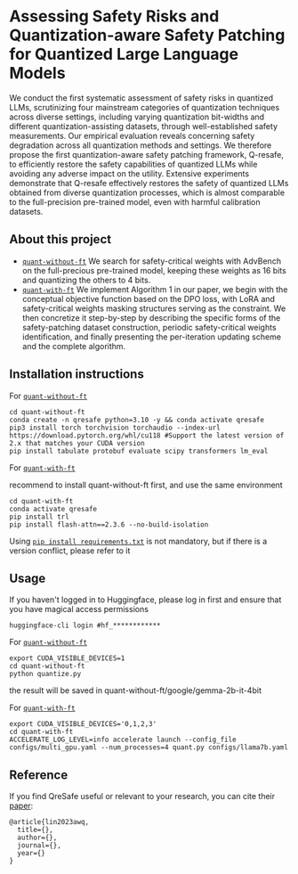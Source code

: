 # Assessing Safety Risks and Quantization-aware Safety Patching for Quantized Large Language Models

We conduct the first systematic assessment of safety risks in quantized LLMs, scrutinizing four mainstream categories of quantization techniques across diverse settings, including varying quantization bit-widths and different quantization-assisting datasets, through well-established safety measurements. Our empirical evaluation reveals concerning safety degradation across all quantization methods and settings. We therefore propose the first quantization-aware safety patching framework, Q-resafe, to efficiently restore the safety capabilities of quantized LLMs while avoiding any adverse impact on the utility. Extensive experiments demonstrate that Q-resafe effectively restores the safety of quantized LLMs obtained from diverse quantization processes, which is almost comparable to the full-precision pre-trained model, even with harmful calibration datasets.


## About this project
* [`quant-without-ft`](./quant-without-ft/) We search for safety-critical weights with AdvBench on the full-precious pre-trained model, keeping these weights as 16 bits and quantizing the others to 4 bits.
* [`quant-with-ft`](./quant-with-ft/) We implement Algorithm 1 in our paper, we begin with the conceptual objective function based on the DPO loss, with LoRA and safety-critical weights masking structures serving as the constraint. We then concretize it step-by-step by describing the specific forms of the safety-patching dataset construction, periodic safety-critical weights identification, and finally presenting the per-iteration updating scheme and the complete algorithm.

## Installation instructions
For [`quant-without-ft`](./quant-with-ft/)

```shell
cd quant-without-ft
conda create -n qresafe python=3.10 -y && conda activate qresafe
pip3 install torch torchvision torchaudio --index-url https://download.pytorch.org/whl/cu118 #Support the latest version of 2.x that matches your CUDA version
pip install tabulate protobuf evaluate scipy transformers lm_eval
```
For [`quant-with-ft`](./quant-with-ft/)

recommend to install quant-without-ft first, and use the same environment

```shell
cd quant-with-ft
conda activate qresafe
pip install trl
pip install flash-attn==2.3.6 --no-build-isolation
```

Using  [`pip install requirements.txt`](./requirements.txt) is not mandatory, but if there is a version conflict, please refer to it

## Usage

If you haven't logged in to Huggingface, please log in first and ensure that you have magical access permissions

```shell
huggingface-cli login #hf_************
```

For [`quant-without-ft`](./quant-with-ft/)

```shell
export CUDA_VISIBLE_DEVICES=1
cd quant-without-ft
python quantize.py
```

the result will be saved in quant-without-ft/google/gemma-2b-it-4bit

For [`quant-with-ft`](./quant-with-ft/)

```shell
export CUDA_VISIBLE_DEVICES='0,1,2,3'
cd quant-with-ft
ACCELERATE_LOG_LEVEL=info accelerate launch --config_file configs/multi_gpu.yaml --num_processes=4 quant.py configs/llama7b.yaml
```

## Reference

If you find QreSafe useful or relevant to your research, you can cite their [paper]():

```
@article{lin2023awq,
  title={},
  author={},
  journal={},
  year={}
}
```


